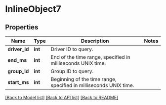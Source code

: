 # InlineObject7

## Properties
Name | Type | Description | Notes
------------ | ------------- | ------------- | -------------
**driver_id** | **int** | Driver ID to query. | 
**end_ms** | **int** | End of the time range, specified in milliseconds UNIX time. | 
**group_id** | **int** | Group ID to query. | 
**start_ms** | **int** | Beginning of the time range, specified in milliseconds UNIX time. | 

[[Back to Model list]](../README.md#documentation-for-models) [[Back to API list]](../README.md#documentation-for-api-endpoints) [[Back to README]](../README.md)


